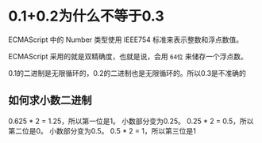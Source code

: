# 0.1+0.2为什么不等于0.3

ECMAScript 中的 Number 类型使用 IEEE754 标准来表示整数和浮点数值。

ECMAScript 采用的就是双精确度，也就是说，会用 `64位` 来储存一个浮点数。

0.1的二进制是无限循环的，0.2的二进制也是无限循环的。所以0.3是不准确的


## 如何求小数二进制
0.625 * 2 = 1.25，所以第一位是1。
小数部分变为0.25。
0.25 * 2 = 0.5，所以第二位是0。
小数部分变为0.5。
0.5 * 2 = 1，所以第三位是1